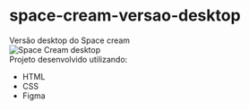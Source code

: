 # space-cream-versao-desktop

Versão desktop do Space cream
<br/>
![Space Cream desktop](https://user-images.githubusercontent.com/122229697/221300165-78dba408-bc3e-43cb-9024-4252cf691f05.png)
<br/>
Projeto desenvolvido utilizando:
- HTML
- CSS 
- Figma
